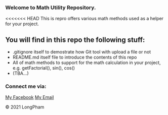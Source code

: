 ### Welcome to Math Utility Repository.
<<<<<<< HEAD
This is repro offers various math methods used as a helper for your project. 

## You will find in this repo the following stuff:

* .gitignore itself to demostrate how Git tool with upload a file or not 
* README.md itself file to introduce the contents of this repo
* All of math methods to support for the math calculation in your project,
e.g. getFactorial(), sin(), cos()
* (TBA...)

### Connect me via:
[My Facebook](https://www.facebook.com/LongPham139/)
[My Email](phamlong139@gmail.com)

© 2021 LongPham

